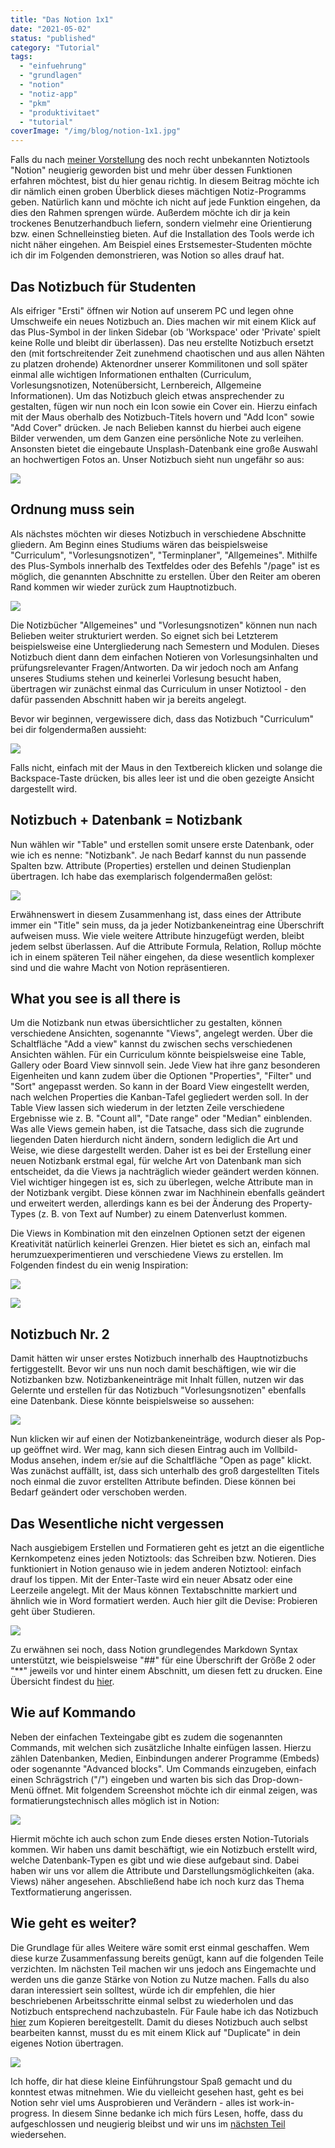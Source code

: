 ```yaml
---
title: "Das Notion 1x1"
date: "2021-05-02"
status: "published"
category: "Tutorial"
tags: 
  - "einfuehrung"
  - "grundlagen"
  - "notion"
  - "notiz-app"
  - "pkm"
  - "produktivitaet"
  - "tutorial"
coverImage: "/img/blog/notion-1x1.jpg"
---
```


Falls du nach [meiner Vorstellung](/blog/2021-04-18-notion-allrounder) des noch recht unbekannten Notiztools "Notion" neugierig geworden bist und mehr über dessen Funktionen erfahren möchtest, bist du hier genau richtig. In diesem Beitrag möchte ich dir nämlich einen groben Überblick dieses mächtigen Notiz-Programms geben. Natürlich kann und möchte ich nicht auf jede Funktion eingehen, da dies den Rahmen sprengen würde. Außerdem möchte ich dir ja kein trockenes Benutzerhandbuch liefern, sondern vielmehr eine Orientierung bzw. einen Schnelleinstieg bieten. Auf die Installation des Tools werde ich nicht näher eingehen. Am Beispiel eines Erstsemester-Studenten möchte ich dir im Folgenden demonstrieren, was Notion so alles drauf hat.

<!--more-->

## Das Notizbuch für Studenten

Als eifriger "Ersti" öffnen wir Notion auf unserem PC und legen ohne Umschweife ein neues Notizbuch an. Dies machen wir mit einem Klick auf das Plus-Symbol in der linken Sidebar (ob 'Workspace' oder 'Private' spielt keine Rolle und bleibt dir überlassen). Das neu erstellte Notizbuch ersetzt den (mit fortschreitender Zeit zunehmend chaotischen und aus allen Nähten zu platzen drohende) Aktenordner unserer Kommilitonen und soll später einmal alle wichtigen Informationen enthalten (Curriculum, Vorlesungsnotizen, Notenübersicht, Lernbereich, Allgemeine Informationen). Um das Notizbuch gleich etwas ansprechender zu gestalten, fügen wir nun noch ein Icon sowie ein Cover ein. Hierzu einfach mit der Maus oberhalb des Notizbuch-Titels hovern und "Add Icon" sowie "Add Cover" drücken. Je nach Belieben kannst du hierbei auch eigene Bilder verwenden, um dem Ganzen eine persönliche Note zu verleihen. Ansonsten bietet die eingebaute Unsplash-Datenbank eine große Auswahl an hochwertigen Fotos an. Unser Notizbuch sieht nun ungefähr so aus:

![](/img/blog/notion-intro-01.png)

## Ordnung muss sein

Als nächstes möchten wir dieses Notizbuch in verschiedene Abschnitte gliedern. Am Beginn eines Studiums wären das beispielsweise "Curriculum", "Vorlesungsnotizen", "Terminplaner", "Allgemeines". Mithilfe des Plus-Symbols innerhalb des Textfeldes oder des Befehls "/page" ist es möglich, die genannten Abschnitte zu erstellen. Über den Reiter am oberen Rand kommen wir wieder zurück zum Hauptnotizbuch.

![](/img/blog/notion-intro-02.png)

Die Notizbücher "Allgemeines" und "Vorlesungsnotizen" können nun nach Belieben weiter strukturiert werden. So eignet sich bei Letzterem beispielsweise eine Untergliederung nach Semestern und Modulen. Dieses Notizbuch dient dann dem einfachen Notieren von Vorlesungsinhalten und prüfungsrelevanter Fragen/Antworten. Da wir jedoch noch am Anfang unseres Studiums stehen und keinerlei Vorlesung besucht haben, übertragen wir zunächst einmal das Curriculum in unser Notiztool - den dafür passenden Abschnitt haben wir ja bereits angelegt.

Bevor wir beginnen, vergewissere dich, dass das Notizbuch "Curriculum" bei dir folgendermaßen aussieht:

![](/img/blog/notion-intro-03.png)

Falls nicht, einfach mit der Maus in den Textbereich klicken und solange die Backspace-Taste drücken, bis alles leer ist und die oben gezeigte Ansicht dargestellt wird.

## Notizbuch + Datenbank = Notizbank

Nun wählen wir "Table" und erstellen somit unsere erste Datenbank, oder wie ich es nenne: "Notizbank". Je nach Bedarf kannst du nun passende Spalten bzw. Attribute (Properties) erstellen und deinen Studienplan übertragen. Ich habe das exemplarisch folgendermaßen gelöst:

![](/img/blog/notion-intro-04.png)

Erwähnenswert in diesem Zusammenhang ist, dass eines der Attribute immer ein "Title" sein muss, da ja jeder Notizbankeneintrag eine Überschrift aufweisen muss. Wie viele weitere Attribute hinzugefügt werden, bleibt jedem selbst überlassen. Auf die Attribute Formula, Relation, Rollup möchte ich in einem späteren Teil näher eingehen, da diese wesentlich komplexer sind und die wahre Macht von Notion repräsentieren.

## What you see is all there is

Um die Notizbank nun etwas übersichtlicher zu gestalten, können verschiedene Ansichten, sogenannte "Views", angelegt werden. Über die Schaltfläche "Add a view" kannst du zwischen sechs verschiedenen Ansichten wählen. Für ein Curriculum könnte beispielsweise eine Table, Gallery oder Board View sinnvoll sein. Jede View hat ihre ganz besonderen Eigenheiten und kann zudem über die Optionen "Properties", "Filter" und "Sort" angepasst werden. So kann in der Board View eingestellt werden, nach welchen Properties die Kanban-Tafel gegliedert werden soll. In der Table View lassen sich wiederum in der letzten Zeile verschiedene Ergebnisse wie z. B. "Count all", "Date range" oder "Median" einblenden. Was alle Views gemein haben, ist die Tatsache, dass sich die zugrunde liegenden Daten hierdurch nicht ändern, sondern lediglich die Art und Weise, wie diese dargestellt werden. Daher ist es bei der Erstellung einer neuen Notizbank erstmal egal, für welche Art von Datenbank man sich entscheidet, da die Views ja nachträglich wieder geändert werden können. Viel wichtiger hingegen ist es, sich zu überlegen, welche Attribute man in der Notizbank vergibt. Diese können zwar im Nachhinein ebenfalls geändert und erweitert werden, allerdings kann es bei der Änderung des Property-Types (z. B. von Text auf Number) zu einem Datenverlust kommen.

Die Views in Kombination mit den einzelnen Optionen setzt der eigenen Kreativität natürlich keinerlei Grenzen. Hier bietet es sich an, einfach mal herumzuexperimentieren und verschiedene Views zu erstellen. Im Folgenden findest du ein wenig Inspiration:

![](/img/blog/notion-intro-05-1.png)

![](/img/blog/notion-intro-05-2.png)

## Notizbuch Nr. 2

Damit hätten wir unser erstes Notizbuch innerhalb des Hauptnotizbuchs fertiggestellt. Bevor wir uns nun noch damit beschäftigen, wie wir die Notizbanken bzw. Notizbankeneinträge mit Inhalt füllen, nutzen wir das Gelernte und erstellen für das Notizbuch "Vorlesungsnotizen" ebenfalls eine Datenbank. Diese könnte beispielsweise so aussehen:

![](/img/blog/notion-intro-06.png)

Nun klicken wir auf einen der Notizbankeneinträge, wodurch dieser als Pop-up geöffnet wird. Wer mag, kann sich diesen Eintrag auch im Vollbild-Modus ansehen, indem er/sie auf die Schaltfläche "Open as page" klickt. Was zunächst auffällt, ist, dass sich unterhalb des groß dargestellten Titels noch einmal die zuvor erstellten Attribute befinden. Diese können bei Bedarf geändert oder verschoben werden.

## Das Wesentliche nicht vergessen

Nach ausgiebigem Erstellen und Formatieren geht es jetzt an die eigentliche Kernkompetenz eines jeden Notiztools: das Schreiben bzw. Notieren. Dies funktioniert in Notion genauso wie in jedem anderen Notiztool: einfach drauf los tippen. Mit der Enter-Taste wird ein neuer Absatz oder eine Leerzeile angelegt. Mit der Maus können Textabschnitte markiert und ähnlich wie in Word formatiert werden. Auch hier gilt die Devise: Probieren geht über Studieren.

![](/img/blog/notion-intro-07.png)

Zu erwähnen sei noch, dass Notion grundlegendes Markdown Syntax unterstützt, wie beispielsweise "##" für eine Überschrift der Größe 2 oder "\*\*" jeweils vor und hinter einem Abschnitt, um diesen fett zu drucken. Eine Übersicht findest du [hier](https://daringfireball.net/projects/markdown/syntax).

## Wie auf Kommando

Neben der einfachen Texteingabe gibt es zudem die sogenannten Commands, mit welchen sich zusätzliche Inhalte einfügen lassen. Hierzu zählen Datenbanken, Medien, Einbindungen anderer Programme (Embeds) oder sogenannte "Advanced blocks". Um Commands einzugeben, einfach einen Schrägstrich ("/") eingeben und warten bis sich das Drop-down-Menü öffnet. Mit folgendem Screenshot möchte ich dir einmal zeigen, was formatierungstechnisch alles möglich ist in Notion:

![](/img/blog/notion-intro-08.png)

Hiermit möchte ich auch schon zum Ende dieses ersten Notion-Tutorials kommen. Wir haben uns damit beschäftigt, wie ein Notizbuch erstellt wird, welche Datenbank-Typen es gibt und wie diese aufgebaut sind. Dabei haben wir uns vor allem die Attribute und Darstellungsmöglichkeiten (aka. Views) näher angesehen. Abschließend habe ich noch kurz das Thema Textformatierung angerissen.

## Wie geht es weiter?

Die Grundlage für alles Weitere wäre somit erst einmal geschaffen. Wem diese kurze Zusammenfassung bereits genügt, kann auf die folgenden Teile verzichten. Im nächsten Teil machen wir uns jedoch ans Eingemachte und werden uns die ganze Stärke von Notion zu Nutze machen. Falls du also daran interessiert sein solltest, würde ich dir empfehlen, die hier beschriebenen Arbeitsschritte einmal selbst zu wiederholen und das Notizbuch entsprechend nachzubasteln. Für Faule habe ich das Notizbuch [hier](https://www.notion.so/Studium-b0a433b6a5b34f58a95535ed0aacd6ab) zum Kopieren bereitgestellt. Damit du dieses Notizbuch auch selbst bearbeiten kannst, musst du es mit einem Klick auf "Duplicate" in dein eigenes Notion übertragen.

![](/img/blog/notion-intro-09.png)

Ich hoffe, dir hat diese kleine Einführungstour Spaß gemacht und du konntest etwas mitnehmen. Wie du vielleicht gesehen hast, geht es bei Notion sehr viel ums Ausprobieren und Verändern - alles ist work-in-progress. In diesem Sinne bedanke ich mich fürs Lesen, hoffe, dass du aufgeschlossen und neugierig bleibst und wir uns im [nächsten Teil](/blog/2021-05-16-notion-deathly-hallows) wiedersehen.